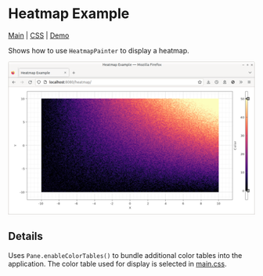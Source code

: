 # Heatmap Example

[Main](./src/main.ts) | [CSS](./src/main.css) | [Demo](https://metsci.github.io/gleam/examples/heatmap/)

Shows how to use `HeatmapPainter` to display a heatmap.

![Screenshot](./screenshot.png)


## Details

Uses `Pane.enableColorTables()` to bundle additional color tables into the application. The color table used for display is selected in [main.css](./src/main.css).
